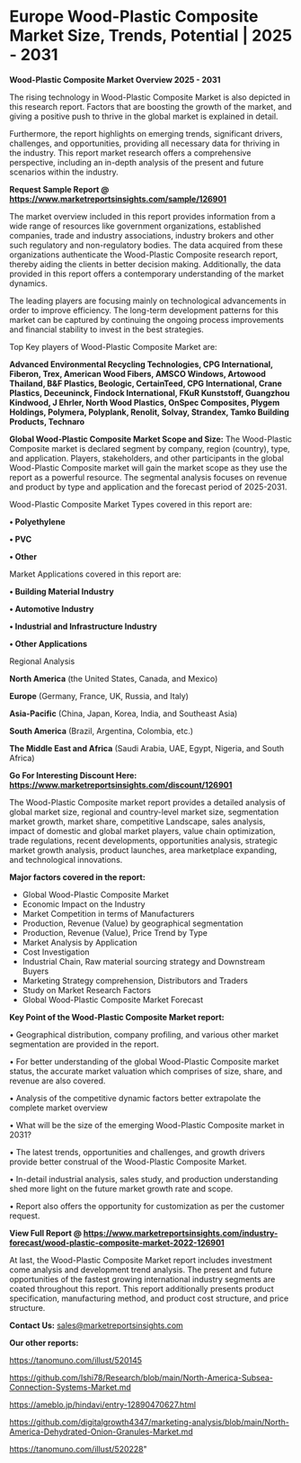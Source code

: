 # Europe Wood-Plastic Composite Market Size, Trends, Potential | 2025 - 2031

<Strong> Wood-Plastic Composite Market Overview 2025 - 2031</strong>

The rising technology in Wood-Plastic Composite Market is also depicted in this research report. Factors that are boosting the growth of the market, and giving a positive push to thrive in the global market is explained in detail.

Furthermore, the report highlights on emerging trends, significant drivers, challenges, and opportunities, providing all necessary data for thriving in the industry. This report market research offers a comprehensive perspective, including an in-depth analysis of the present and future scenarios within the industry.

<strong>Request Sample Report @ <a href=https://www.marketreportsinsights.com/sample/126901>https://www.marketreportsinsights.com/sample/126901</a></strong>

The market overview included in this report provides information from a wide range of resources like government organizations, established companies, trade and industry associations, industry brokers and other such regulatory and non-regulatory bodies. The data acquired from these organizations authenticate the Wood-Plastic Composite research report, thereby aiding the clients in better decision making. Additionally, the data provided in this report offers a contemporary understanding of the market dynamics.

The leading players are focusing mainly on technological advancements in order to improve efficiency. The long-term development patterns for this market can be captured by continuing the ongoing process improvements and financial stability to invest in the best strategies.

Top Key players of Wood-Plastic Composite Market are:

<strong>Advanced Environmental Recycling Technologies, CPG International, Fiberon, Trex, American Wood Fibers, AMSCO Windows, Artowood Thailand, B&F Plastics, Beologic, CertainTeed, CPG International, Crane Plastics, Deceuninck, Findock International, FKuR Kunststoff, Guangzhou Kindwood, J Ehrler, North Wood Plastics, OnSpec Composites, Plygem Holdings, Polymera, Polyplank, Renolit, Solvay, Strandex, Tamko Building Products, Technaro</strong>

<strong><b>Global Wood-Plastic Composite Market Scope and Size:</b></strong>
The Wood-Plastic Composite market is declared segment by company, region (country), type, and application. Players, stakeholders, and other participants in the global Wood-Plastic Composite market will gain the market scope as they use the report as a powerful resource. The segmental analysis focuses on revenue and product by type and application and the forecast period of 2025-2031.

Wood-Plastic Composite Market Types covered in this report are:

<strong>• Polyethylene

• PVC

• Other</strong>

Market Applications covered in this report are:

<strong>• Building Material Industry

• Automotive Industry

• Industrial and Infrastructure Industry

• Other Applications</strong> 

Regional Analysis

<strong>North America</strong> (the United States, Canada, and Mexico)

<strong>Europe</strong> (Germany, France, UK, Russia, and Italy)

<strong>Asia-Pacific</strong> (China, Japan, Korea, India, and Southeast Asia)

<strong>South America</strong> (Brazil, Argentina, Colombia, etc.)

<strong>The Middle East and Africa</strong> (Saudi Arabia, UAE, Egypt, Nigeria, and South Africa)

<strong>Go For Interesting Discount Here: <a href=https://www.marketreportsinsights.com/discount/126901>https://www.marketreportsinsights.com/discount/126901</a></strong>

The Wood-Plastic Composite market report provides a detailed analysis of global market size, regional and country-level market size, segmentation market growth, market share, competitive Landscape, sales analysis, impact of domestic and global market players, value chain optimization, trade regulations, recent developments, opportunities analysis, strategic market growth analysis, product launches, area marketplace expanding, and technological innovations.

<strong><b>Major factors covered in the report:</b></strong>
<ul>
  <li>Global Wood-Plastic Composite Market </li>
  <li>Economic Impact on the Industry</li>
  <li>Market Competition in terms of Manufacturers</li>
  <li>Production, Revenue (Value) by geographical segmentation</li>
  <li>Production, Revenue (Value), Price Trend by Type</li>
  <li>Market Analysis by Application</li>
  <li>Cost Investigation</li>
  <li>Industrial Chain, Raw material sourcing strategy and Downstream Buyers</li>
  <li>Marketing Strategy comprehension, Distributors and Traders</li>
  <li>Study on Market Research Factors</li>
  <li>Global Wood-Plastic Composite Market Forecast</li>
</ul>

<strong><b>Key Point of the Wood-Plastic Composite Market report:</b></strong>

• Geographical distribution, company profiling, and various other market segmentation are provided in the report.

• For better understanding of the global Wood-Plastic Composite market status, the accurate market valuation which comprises of size, share, and revenue are also covered.

• Analysis of the competitive dynamic factors better extrapolate the complete market overview

• What will be the size of the emerging Wood-Plastic Composite market in 2031?

• The latest trends, opportunities and challenges, and growth drivers provide better construal of the Wood-Plastic Composite Market.

• In-detail industrial analysis, sales study, and production understanding shed more light on the future market growth rate and scope.

• Report also offers the opportunity for customization as per the customer request.

<strong><b>View Full Report @ <a href=https://www.marketreportsinsights.com/industry-forecast/wood-plastic-composite-market-2022-126901>https://www.marketreportsinsights.com/industry-forecast/wood-plastic-composite-market-2022-126901</a></b></strong>


At last, the Wood-Plastic Composite Market report includes investment come analysis and development trend analysis. The present and future opportunities of the fastest growing international industry segments are coated throughout this report. This report additionally presents product specification, manufacturing method, and product cost structure, and price structure.

<strong>Contact Us:</strong>
sales@marketreportsinsights.com

<strong>Our other reports:</strong>

<a href=https://tanomuno.com/illust/520145>https://tanomuno.com/illust/520145</a>

<a href=https://github.com/Ishi78/Research/blob/main/North-America-Subsea-Connection-Systems-Market.md>https://github.com/Ishi78/Research/blob/main/North-America-Subsea-Connection-Systems-Market.md</a>

<a href=https://ameblo.jp/hindavi/entry-12890470627.html>https://ameblo.jp/hindavi/entry-12890470627.html</a>

<a href=https://github.com/digitalgrowth4347/marketing-analysis/blob/main/North-America-Dehydrated-Onion-Granules-Market.md>https://github.com/digitalgrowth4347/marketing-analysis/blob/main/North-America-Dehydrated-Onion-Granules-Market.md</a>

<a href=https://tanomuno.com/illust/520228>https://tanomuno.com/illust/520228</a>"
